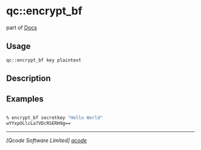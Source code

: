 qc::encrypt_bf
==============

part of [Docs](../index.md)

Usage
-----
`qc::encrypt_bf key plaintext`

Description
-----------


Examples
--------
```tcl

% encrypt_bf secretkey "Hello World"
wYYxpOLlcLa7VDcRSERH9g==
```

----------------------------------
*[Qcode Software Limited] [qcode]*

[qcode]: http://www.qcode.co.uk "Qcode Software"